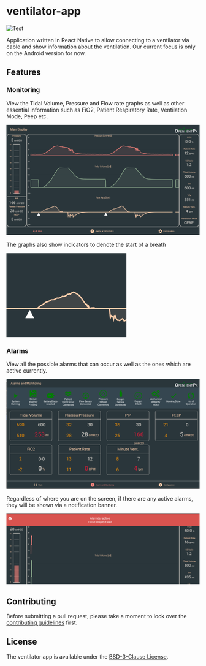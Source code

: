 # ventilator-app

![Test](https://github.com/themakshter/ventilator-app/workflows/Test/badge.svg)

Application written in React Native to allow connecting to a ventilator via cable and show information about the ventilation. Our current focus is only on the Android version for now.

## Features

### Monitoring

View the Tidal Volume, Pressure and Flow rate graphs as well as other essential information such as FiO2, Patient Respiratory Rate, Ventilation Mode, Peep etc.

![monitoring-screen](./img/monitoring-screen.png)

The graphs also show indicators to denote the start of a breath

![breath-indicator](./img/breath-indicator.png)

### Alarms

View all the possible alarms that can occur as well as the ones which are active currently.

![alarms-screen](./img/alarms-screen.png)

Regardless of where you are on the screen, if there are any active alarms, they will be shown via a notification banner.

![alarms-banner](./img/alarms-banner.png)

## Contributing

Before submitting a pull request, please take a moment to look over the [contributing guidelines](./CONTRIBUTING.md) first.

## License

The ventilator app is available under the [BSD-3-Clause License](./LICENSE).
